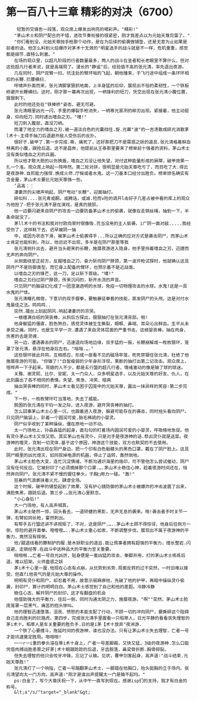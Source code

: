 # 第一百八十三章 精彩的对决（6700）
        短暂的交锋告一段落，观众席上爆发出响亮的喝彩声。"精彩!"
       "茅山术士和阴尸配合的不错，进攻节奏衔接的很紧密，刚才我差点以为元始天尊完蛋了。"
       "你们看到没，元始天尊抛手枪那个动作，是在为后续的偷袭做铺垫，还是无意为止如果是前者的话，他怎么料到火焰爆炸对茅术十无效的"明星选手的战斗就是不一样，危机重重，感觉都是细节.直特么刺激。"
       在场的观众里，以超凡阶段的行者数量最多，两人的战斗在圣者和长老眼里不算什么，但对这些超凡行者来说，就是高端局了。漫长的"静谧"后，经验值不高的张元清，率先退出夜游。
       几在同时，阴尸双臂一扫，坑洼处的臂环嗡的飞起，朝他撞来，于飞行途中组成一条环环相扣的长鞭.拦腰横扫.
       呼啸声扑面而来，张元清脚掌狠抓地面，上半身猛的后仰，展现出不俗的柔韧性，一个铁板桥避开长鞭横扫。这时，刚才那一幕再次出现，一柄锋利的短刀，凭空出现在张元清小腹位置，狠狠刺下。
       此时的他还处在"铁棒桥"姿态，避无可避。
       张元清眼里凶光一闪，手里的爆裂手枪消失，一柄寒光禀冽的柳刃出现。紧接着，他主动挺身，仰向短刀.同时递出嗜血之刃。"噗!"
       短刀刺入腹部，直没刀柄。
       而灌了他全力的嗜血之刃.被一道淡白色的光囊挡住.旋.光幕"波"的一吉溃散成碎光消散茅l术十-主得手抽刀后退避开敌人受伤后的反扑。
       很好子.破甲了.第一步完成.嘶，痛死了，还好那把刀不是需惑之妖的道具.张元清格着鲜血林离的小腹，跟抢后退。这不是昌奔，他提前从王泰那里要来了榜单前十强者的资料，茅山术士没有类似嗜血之刃的兵器。
       所以他才敢大胆的以伤换盾，嗜血之刃没让他失望，对付这种能量形成的屏障，破甲效果一扎一个准。观众席上响起一阵哗然。第二轮对拼，很明显是元始天尊吃亏了，而目吃了大.得云是夜游神.自煎能力强悍.换成火师.厅候或者水鬼，这一刀基本口经分出胜负。榜单排名确实有含金量，茅山术士要比元始天尊强一些。
       ‘品高：：
       凄妻厉的尖啸声响起，阴尸甩动"长鞭"，迎面抽打。
       碎似科....张元青或酮。或腾话，或诚.险而v险的调开l击好子几差占被中看的库上的观众为他担了-把于张元清不是在演戏，是真的狼狈。
       他一边要闪避来自阴尸的攻击一边要防备茅山术士的偷袭，就像在走钢丝绳，抽到一下，半条命就没了。
       茅ll术十的书法和我对付欧向荣时很像吸.充当没用的主人偷袭，i广阴一面对敌.....我经受伤了，这样耗下去，迟早被阴一抽
       中，或因为状态下滑，被茅山术士偷袭得手...所以正确的应对方式是袭击阴尸，而茅山术士肯定也能料到，所以，他迟迟不出现，多半是在阴尸那里等我
       张元清侧扑出去，避开当头砸来的长鞭，施展夜游进入隐身。他手里拎着嗜血之刃，迅捷而无声的奔向阴尸。
       从侧面绕至正前方，反握嗜血之刀，奋力斩向阴尸脖颈，第一波开枪试探时，他就确认这具阴月尸不是防御类型。而它身上配备的臂环，也预示着不是近战类。
       以嗜血之刃的锋芒，这一刀，足以斩下首级。"噗!"
       嗜血之刃扫过阴尸脖颈，传来沉闷的，斩开水流的声音。
       只见阴尸的脑袋幻化成了一团澄澈透明的水球，免疫一切物理攻击的水球。水鬼!这是一具水鬼的尸体。
       张元清瞳孔微宿，下意识的双手握拳，要触暴徒拳套的技能，蒸发阴尸的头颅。这是对付水鬼最佳之法。鸣鸣鸣..
       突然.擂台上刮起阴风.响起凄妻厉的京哭。
       一根缠满白纸的哭丧棒，从斜后方探出，狠狠抽打在张元清背部。啪!
       他身躯猛的僵直，脸色煞白，感觉灵体被生生撕裂，眼眶、鼻端、耳朵沁出鲜血。生平从未承受之痛。同时，也是生平学一次.遭遇了来自灵体层面的严重书击。这根婴丧棒，抽在肉身，伤害的去是灵魂.
       另一边，遭遇袭击的阴尸，迅速退向场地边缘，双手猛的一振，长鞭崩解成一枚枚银环，笼罩了张元清，悬浮在他身后左右。"嗡嗡.…."
       这些银环彼此共鸣，互相感应，形成一座看不见的磁场牢笼，死死禁锢住张元清，杜绝了他施展夜游的可能。"你输了!"白皙瘦弱的少年身形浮现，果断的抽打出第二记攻击。观众席上，喧哗声一下子起来。骂娘的人不少，都是五行盟的超凡行者，情绪激动的像是输了球的球迷。
       关雅、谢灵熙、比尔、安妮、太一门众人，众多明星选手，以及元始天尊的好友、仇人，在此刻露出了各不相同的表情。失望、焦急、冷笑、暗爽
       抽出哭丧棒的同时，茅山术士看见困于囚笼中的元始天尊，露出一抹异样的笑容∶第二步完成。"
       下一秒，一枚枚臂环叮当落地，失去了威能。
       脱困的张元清在干钧一发之际，进入夜游，避开哭丧棒的抽打。
       怎么回事茅山术士心里一沉，也跟着进入夜游，躲避可能存在的袭击，同时扭头看向阴尸。只见阴尸脑袋上，趴着一个圆润可爱.胎毛稀疏的小婴灵。
       阴尸似乎收到了某种操纵，僵在原地一动不动。
       太一门场地上，孙淼淼猛的起身，直勾勾的盯着场内圆润可爱的小婴灵，呼吸倏地急促。他有灵仆茅山术士又惊又怒。其实茅山也有灵仆，只是对手是夜游神的话.祭出灵仆就是送菜。夜游神的噬灵，克制一切灵体.基于这个原因，神游这个技能，双方也默契的不去使用。
       此时，张元清出现在阴尸身边，把一个印有白色骷髅头的黑色口罩，戴在了阴尸脸上。这具阴尸眼里的凶光熄灭，如同拔掉电源的机器，停止了运转，轰然倒地。
       茅山术士脸色大变，连忙沉淀情绪，不断沟通识海里的烙印，可不管他怎么尝试催动，阴尸没有任何反应。它被封印了!必须摘掉那个口罩.….茅山术士稳住心神，趁着夜游时间还在，悄然奔向阴尸。张元清不紧不慢的握住拳头，于胸□用力一碰。"轰!"
       狂暴的气浪裹挟着火光，肆虐全场。
       这个时候，破甲的铺垫起到了效果，没有护心镜防御的茅山术士被爆炸的冲击波震了出来，满脸焦黑，踉跄后退。第三步.…张元清心里默念。
       "小心身后!"
       大一门场地，有人高声喊首。
       茅山术士陡然一惊，回头看去，一道矫健的黑影，无声无息的袭来。啪!袭击者手时关节一弹，右臂如同长枪，霍然刺出。
       有帮手五行盟还讲不讲规矩了，不对，这是阴尸.…..茅山术士顾不得惊讶，他身后往侧方一倒，惊险的避开直拳。噔噔噔…..茅山术士重心如汞，不断调整步伐，展现出不属于夜游神的平衡力，竟然没有摔倒。
       他/腿退线看的滕制护的服.是木妖职业的道且.能让佩事者拥有超强的平衡力，擅长整岩.闪设避、走钢经等.在战斗中这种品大的平衡力至关重要。
       啪啪啪.…亡者一号目光凶厉，贴身便是一套凶猛的攻击，拳脚并用，打的茅山术士练练后退，难以招架。火师蛊惑之妖
       茅i术十心里一厘.他现在心态有点崩，从优势到劣势.局面反转的过干突然，一时旧难以接受。但直fi他丧气的是元始大尊的操作。
       明明有灵仆和阴尸，却忍着不用，故意示弱麻痹他，先破了他的护甲，再暗中操纵灵仆偷袭，封印尸，算计的明明白白。茅山术士感觉到了自己和他的差距。冷静冷静
       稳住心态，解开阴尸的封印，这才有翻盘的机会
       他借助强大的平衡力，往后一倒，同时沟通太阴之力，施展夜游。"啊""突然，茅山术士脸庞笼罩一层黑气，痛苦的抱头惨叫。
       他的理智迅速堕落，沮丧、愤怒的本能支配了行动，不顾一切的冲向阴尸，要撕碎这个阻碍自己走向胜利的拦路虎。第四步，完成张元清手里握看一只稻草人，日光平静的看看丧失理智的茅i术十。稻草人是车关重要的胜负手.日的是i茅【术十放弃"夜洲游.
       一个铁了心要缠斗，拖延时间的夜游神，谁也没办法。只有让茅山术士失去理智，亡者一号才能讯速奠定胜局。啪啪啪!
       一一r一i重的拳头溶在蒂i术十身上，广者一号差脚踢，又快又猛，3级的夜游神.怎么口能凭借肉搏战胜患票之好茅|术十眼踉跄跄的后退，牙齿脱落，鼻梁骨折断.胸骨碎裂。
       但失去理智的他只会咬牙冲锋，忘记了认输。见状，覆甲剑客起身，高声道∶"战斗结束.元始天尊胜!"
       张元清打了一个响指，亡者一号踹翻茅山术士，一脚踏在他胸口，抬头挺胸的立于场内。张元清望向太一门方向，高声道∶"刚才是谁出声提醒太一门是输不起吗。"
       ps∶白金了，写个大章庆祝一下，从中午一直写到现在。感谢isp们的支持，我才有白金的称号。
       &lt;a"/s/"target="_blank"&gt;